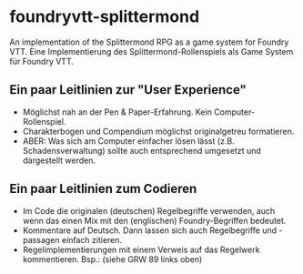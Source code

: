 # foundryvtt-splittermond
An implementation of the Splittermond RPG as a game system for Foundry VTT.
Eine Implementierung des Splittermond-Rollenspiels als Game System für Foundry VTT.

## Ein paar Leitlinien zur "User Experience"
- Möglichst nah an der Pen & Paper-Erfahrung. Kein Computer-Rollenspiel.
- Charakterbogen und Compendium möglichst originalgetreu formatieren.
- ABER: Was sich am Computer einfacher lösen lässt (z.B. Schadensverwaltung) sollte auch entsprechend umgesetzt und dargestellt werden.

## Ein paar Leitlinien zum Codieren
- Im Code die originalen (deutschen) Regelbegriffe verwenden, auch wenn das einen Mix mit den (englischen) Foundry-Begriffen bedeutet.
- Kommentare auf Deutsch. Dann lassen sich auch Regelbegriffe und -passagen einfach zitieren.
- Regelimplementierungen mit einem Verweis auf das Regelwerk kommentieren. Bsp.: (siehe GRW 89 links oben)

